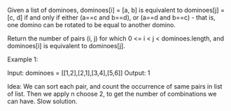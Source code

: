 Given a list of dominoes, dominoes[i] = [a, b] is equivalent to dominoes[j] = [c, d] if and only if either (a==c and b==d), or (a==d and b==c) - that is, one domino can be rotated to be equal to another domino.

Return the number of pairs (i, j) for which 0 <= i < j < dominoes.length, and dominoes[i] is equivalent to dominoes[j].

 

Example 1:

Input: dominoes = [[1,2],[2,1],[3,4],[5,6]]
Output: 1
 
Idea:
We can sort each pair, and count the occurrence of same pairs in list of list.
Then we apply n choose 2, to get the number of combinations we can have.
Slow solution.